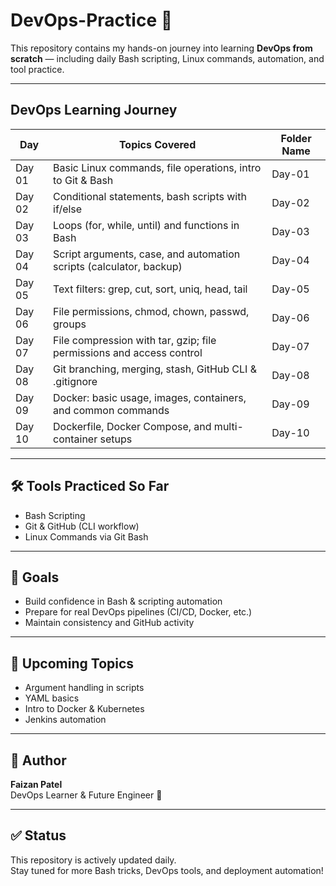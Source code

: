 # DevOps-Practice 🚀

This repository contains my hands-on journey into learning **DevOps from scratch** — including daily Bash scripting, Linux commands, automation, and tool practice.

---

## DevOps Learning Journey

| Day     | Topics Covered                                                                     | Folder Name |
|---------|-------------------------------------------------------------------------------------|-------------|
| Day 01  | Basic Linux commands, file operations, intro to Git & Bash                         | Day-01      |
| Day 02  | Conditional statements, bash scripts with if/else                                   | Day-02      |
| Day 03  | Loops (for, while, until) and functions in Bash                                     | Day-03      |
| Day 04  | Script arguments, case, and automation scripts (calculator, backup)                 | Day-04      |
| Day 05  | Text filters: grep, cut, sort, uniq, head, tail                                     | Day-05      |
| Day 06  | File permissions, chmod, chown, passwd, groups                                      | Day-06      |
| Day 07  | File compression with tar, gzip; file permissions and access control                | Day-07      |
| Day 08  | Git branching, merging, stash, GitHub CLI & .gitignore                              | Day-08      |
| Day 09  | Docker: basic usage, images, containers, and common commands                        | Day-09      |
| Day 10  | Dockerfile, Docker Compose, and multi-container setups                              | Day-10      |
---

## 🛠️ Tools Practiced So Far

- Bash Scripting
- Git & GitHub (CLI workflow)
- Linux Commands via Git Bash

---

## 🧠 Goals

- Build confidence in Bash & scripting automation
- Prepare for real DevOps pipelines (CI/CD, Docker, etc.)
- Maintain consistency and GitHub activity

---

## 📌 Upcoming Topics

- Argument handling in scripts
- YAML basics
- Intro to Docker & Kubernetes
- Jenkins automation

---

## 👤 Author

**Faizan Patel**  
DevOps Learner & Future Engineer 🚀

---

## ✅ Status

This repository is actively updated daily.  
Stay tuned for more Bash tricks, DevOps tools, and deployment automation!
